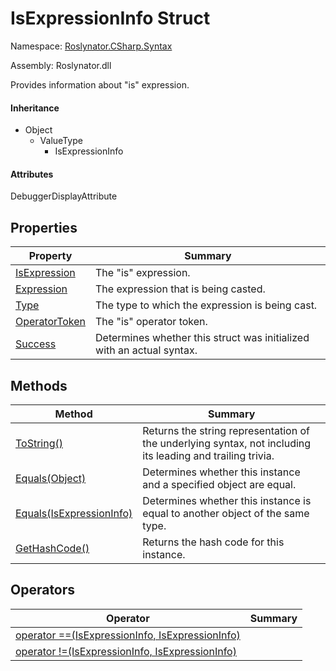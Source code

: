 # IsExpressionInfo Struct

Namespace: [Roslynator.CSharp.Syntax](../README.md)

Assembly: Roslynator\.dll


Provides information about "is" expression\.

#### Inheritance

* Object
  * ValueType
    * IsExpressionInfo

#### Attributes

DebuggerDisplayAttribute

## Properties

| Property| Summary|
| --- | --- |
| [IsExpression](IsExpression/README.md) | The "is" expression\. |
| [Expression](Expression/README.md) | The expression that is being casted\. |
| [Type](Type/README.md) | The type to which the expression is being cast\. |
| [OperatorToken](OperatorToken/README.md) | The "is" operator token\. |
| [Success](Success/README.md) | Determines whether this struct was initialized with an actual syntax\. |

## Methods

| Method| Summary|
| --- | --- |
| [ToString()](ToString/README.md) | Returns the string representation of the underlying syntax, not including its leading and trailing trivia\. |
| [Equals(Object)](Equals/README.md) | Determines whether this instance and a specified object are equal\. |
| [Equals(IsExpressionInfo)](Equals/README.md) | Determines whether this instance is equal to another object of the same type\. |
| [GetHashCode()](GetHashCode/README.md) | Returns the hash code for this instance\. |

## Operators

| Operator| Summary|
| --- | --- |
| [operator ==(IsExpressionInfo, IsExpressionInfo)](op_Equality/README.md) | |
| [operator !=(IsExpressionInfo, IsExpressionInfo)](op_Inequality/README.md) | |

